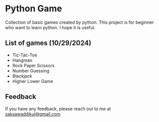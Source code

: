# Python Game
Collection of basic games created by python. This project is for beginner who want to learn python. I hope it is useful.


## List of games (10/29/2024)
- Tic-Tac-Toe
- Hangman 
- Rock Paper Scissors 
- Number Guessing 
- Blackjack
- Higher Lower Game

## Feedback

If you have any feedback, please reach out to me at saksawaddikul@gmail.com

